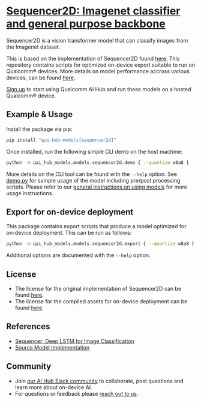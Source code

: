 # [Sequencer2D: Imagenet classifier and general purpose backbone](https://aihub.qualcomm.com/models/sequencer2d)

Sequencer2D is a vision transformer model that can classify images from the Imagenet dataset.

This is based on the implementation of Sequencer2D found [here](https://github.com/okojoalg/sequencer). This repository contains scripts for optimized on-device
export suitable to run on Qualcomm® devices. More details on model performance
accross various devices, can be found [here](https://aihub.qualcomm.com/models/sequencer2d).

[Sign up](https://myaccount.qualcomm.com/signup) to start using Qualcomm AI Hub and run these models on a hosted Qualcomm® device.




## Example & Usage

Install the package via pip:
```bash
pip install "qai-hub-models[sequencer2d]"
```


Once installed, run the following simple CLI demo on the host machine:

```bash
python -m qai_hub_models.models.sequencer2d.demo { --quantize w8a8 }
```
More details on the CLI tool can be found with the `--help` option. See
[demo.py](demo.py) for sample usage of the model including pre/post processing
scripts. Please refer to our [general instructions on using
models](../../../#getting-started) for more usage instructions.

## Export for on-device deployment

This package contains export scripts that produce a model optimized for
on-device deployment. This can be run as follows:

```bash
python -m qai_hub_models.models.sequencer2d.export { --quantize w8a8 }
```
Additional options are documented with the `--help` option.


## License
* The license for the original implementation of Sequencer2D can be found
  [here](https://github.com/okojoalg/sequencer/blob/main/LICENSE).
* The license for the compiled assets for on-device deployment can be found [here](https://qaihub-public-assets.s3.us-west-2.amazonaws.com/qai-hub-models/Qualcomm+AI+Hub+Proprietary+License.pdf)


## References
* [Sequencer: Deep LSTM for Image Classification](https://arxiv.org/abs/2205.01972)
* [Source Model Implementation](https://github.com/okojoalg/sequencer)



## Community
* Join [our AI Hub Slack community](https://aihub.qualcomm.com/community/slack) to collaborate, post questions and learn more about on-device AI.
* For questions or feedback please [reach out to us](mailto:ai-hub-support@qti.qualcomm.com).
